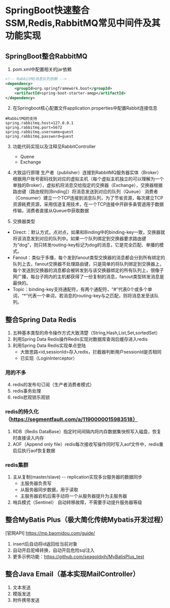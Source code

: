 # SpringBoot快速整合SSM,Redis,RabbitMQ常见中间件及其功能实现

## SpringBoot整合RabbitMQ
1. pom.xml中配置相关的jar依赖  
```xml
<!-- RabbitMQ消息队列依赖 -->
<dependency>
    <groupId>org.springframework.boot</groupId>
    <artifactId>spring-boot-starter-amqp</artifactId>
</dependency>
 ```
2. 在Springboot核心配置文件application.properties中配置Rabbit连接信息
```properties
#RabbitMQ的支持
spring.rabbitmq.host=127.0.0.1
spring.rabbitmq.port=5672
spring.rabbitmq.username=guest
spring.rabbitmq.password=guest
 ```
3. 功能代码实现以及注释见RabbitController
    - Quene
    - Exchange

4. 大致运行原理
生产者（publisher）连接到RabbitMQ服务器实体（Broker）根据用户账号密码找到对应的虚拟主机（每个虚拟主机独立的可以理解为一个单独的Broker），虚拟机将消息交给指定的交换器（Exchange），交换器根据路由键（路由规则[Binding]）将消息发送到对应的队列（Queue）
消费者（Consumer）建立一个TCP连接到消息队列，为了节省资源，每次建立TCP资源耗费资源，采用信道复用技术，在一个TCP连接中开辟多条管道用于数据传输，消费者直接从Queue中获取数据

5. 交换器类型
- Direct:：默认方式，点对点，如果和Binding中的binding-key一致，交换器就将该消息发到对应的队列中。如果一个队列绑定到交换器要求路由键为“dog”，则只转发routing-key标记为dog的消息，它是完全匹配、单播的模式。
- Fanout：类似于多播，每个发到fanout类型交换器的消息都会分到所有绑定的队列上去，fanout交换器不处理路由键，只是简单的将队列绑定到交换器上，每个发送到交换器的消息都会被转发到与该交换器绑定的所有队列上，很像子网广播，每台子网内的主机都获得了一份复制的消息，fanout类型转发消息是最快的。
- Topic：binding-key支持通配符，有两个通配符，“#”代表0个或多个单词，“*”代表一个单词，若消息的routing-key与之匹配，则将消息发至该队列。


## 整合Spring Data Redis
1. 五种基本类型的命令操作方式大致清楚（String,Hash,List,Set,sortedSet）
2. 利用Spring Data Redis操作Redis实现对数据库查询后缓存进入redis
3. 利用Spring Data Redis实现单点登陆
    - 大致思路<id,sessionId>存入redis，拦截器判断用户sessionId是否相同
    - 已实现（LoginInterceptor）
    
### 用的不多
4. redis的发布句订阅（生产者消费者模式）
5. redis事务处理
6. redis悲观锁乐观锁

### redis的持久化（https://segmentfault.com/a/1190000015983518）
1. RDB（Redis DataBase）指定时间间隔内将内存数据集快照写入磁盘，恢复时直接读入内存
2. AOF（Append only file）redis每次接收写操作同时写入aof文件中，redis重启后执行aof恢复数据

### redis集群
1. 主从复制(master/slave) -- replication实现多台服务器的数据同步
    - 主服务器负责写
    - 从服务器同步数据，用于读取
    - 主服务器宕机后需手动将一个从服务器提升为主服务器
2. 哨兵模式（Sentinel）
    自动转移故障，不需要手动提升服务器等级


## 整合MyBatis Plus（极大简化传统Mybatis开发过程）
[官网API] https://mp.baomidou.com/guide/

1. insert后自动将id返回给当前对象
2. 自动开启驼峰转换，自动开启危险sql注入
3. 更多示例功能：https://github.com/seagoldxjh/MyBatisPlus_test

## 整合Java Email（基本实现MailController）
1. 文本发送
2. 模版发送
3. 附件携带发送

